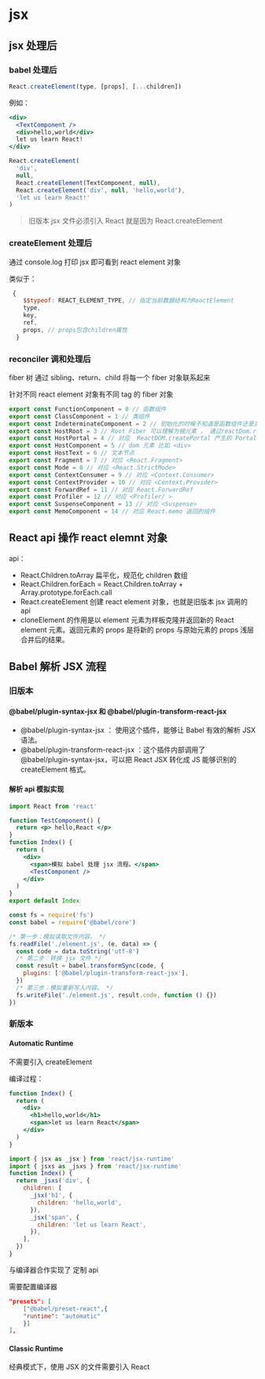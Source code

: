 # jsx

## jsx 处理后

### babel 处理后

```jsx
React.createElement(type, [props], [...children])
```

例如：

```jsx
<div>
  <TextComponent />
  <div>hello,world</div>
  let us learn React!
</div>
```

```jsx
React.createElement(
  'div',
  null,
  React.createElement(TextComponent, null),
  React.createElement('div', null, 'hello,world'),
  'let us learn React!'
)
```

> 旧版本 jsx 文件必须引入 React 就是因为 React.createElement

### createElement 处理后

通过 console.log 打印 jsx 即可看到
react element 对象

类似于：

```jsx
 {
    $$typeof: REACT_ELEMENT_TYPE, // 指定当前数据结构为ReactElement
    type,
    key,
    ref,
    props, // props包含children属性
  }
```

### reconciler 调和处理后

fiber 树
通过 sibling、return、child 将每一个 fiber 对象联系起来

针对不同 react element 对象有不同 tag 的 fiber 对象

```jsx
export const FunctionComponent = 0 // 函数组件
export const ClassComponent = 1 // 类组件
export const IndeterminateComponent = 2 // 初始化的时候不知道是函数组件还是类组件
export const HostRoot = 3 // Root Fiber 可以理解为根元素 ， 通过reactDom.render()产生的根元素
export const HostPortal = 4 // 对应  ReactDOM.createPortal 产生的 Portal
export const HostComponent = 5 // dom 元素 比如 <div>
export const HostText = 6 // 文本节点
export const Fragment = 7 // 对应 <React.Fragment>
export const Mode = 8 // 对应 <React.StrictMode>
export const ContextConsumer = 9 // 对应 <Context.Consumer>
export const ContextProvider = 10 // 对应 <Context.Provider>
export const ForwardRef = 11 // 对应 React.ForwardRef
export const Profiler = 12 // 对应 <Profiler/ >
export const SuspenseComponent = 13 // 对应 <Suspense>
export const MemoComponent = 14 // 对应 React.memo 返回的组件
```

## React api 操作 react elemnt 对象

api：

- React.Children.toArray 扁平化，规范化 children 数组
- React.Children.forEach = React.Children.toArray + Array.prototype.forEach.call
- React.createElement 创建 react element 对象，也就是旧版本 jsx 调用的 api
- cloneElement 的作用是以 element 元素为样板克隆并返回新的 React element 元素。返回元素的 props 是将新的 props 与原始元素的 props 浅层合并后的结果。

## Babel 解析 JSX 流程

### 旧版本

#### @babel/plugin-syntax-jsx 和 @babel/plugin-transform-react-jsx

- @babel/plugin-syntax-jsx ： 使用这个插件，能够让 Babel 有效的解析 JSX 语法。
- @babel/plugin-transform-react-jsx ：这个插件内部调用了 @babel/plugin-syntax-jsx，可以把 React JSX 转化成 JS 能够识别的 createElement 格式。

#### 解析 api 模拟实现

```jsx
import React from 'react'

function TestComponent() {
  return <p> hello,React </p>
}
function Index() {
  return (
    <div>
      <span>模拟 babel 处理 jsx 流程。</span>
      <TestComponent />
    </div>
  )
}
export default Index
```

```jsx
const fs = require('fs')
const babel = require('@babel/core')

/* 第一步：模拟读取文件内容。 */
fs.readFile('./element.js', (e, data) => {
  const code = data.toString('utf-8')
  /* 第二步：转换 jsx 文件 */
  const result = babel.transformSync(code, {
    plugins: ['@babel/plugin-transform-react-jsx'],
  })
  /* 第三步：模拟重新写入内容。 */
  fs.writeFile('./element.js', result.code, function () {})
})
```

### 新版本

#### Automatic Runtime

不需要引入 createElement

编译过程：

```jsx
function Index() {
  return (
    <div>
      <h1>hello,world</h1>
      <span>let us learn React</span>
    </div>
  )
}
```

```jsx
import { jsx as _jsx } from 'react/jsx-runtime'
import { jsxs as _jsxs } from 'react/jsx-runtime'
function Index() {
  return _jsxs('div', {
    children: [
      _jsx('h1', {
        children: 'hello,world',
      }),
      _jsx('span', {
        children: 'let us learn React',
      }),
    ],
  })
}
```

与编译器合作实现了 定制 api

需要配置编译器

```json
"presets": [
    ["@babel/preset-react",{
    "runtime": "automatic"
    }]
],

```

#### Classic Runtime

经典模式下，使用 JSX 的文件需要引入 React
